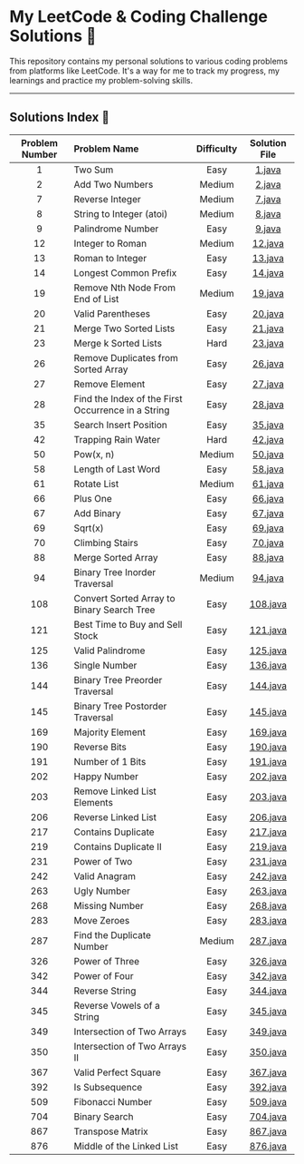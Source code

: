 # My LeetCode & Coding Challenge Solutions 🚀

This repository contains my personal solutions to various coding problems from platforms like LeetCode. It's a way for me to track my progress, my learnings and practice my problem-solving skills.

---

## Solutions Index 📖

| Problem Number | Problem Name | Difficulty | Solution File |
| :---: | :--- | :---: | :---: |
| 1 | Two Sum | Easy | [1.java](./1.java) |
| 2 | Add Two Numbers | Medium | [2.java](./2.java) |
| 7 | Reverse Integer | Medium | [7.java](./7.java) |
| 8 | String to Integer (atoi) | Medium | [8.java](./8.java) |
| 9 | Palindrome Number | Easy | [9.java](./9.java) |
| 12 | Integer to Roman | Medium | [12.java](./12.java) |
| 13 | Roman to Integer | Easy | [13.java](./13.java) |
| 14 | Longest Common Prefix | Easy | [14.java](./14.java) |
| 19 | Remove Nth Node From End of List | Medium | [19.java](./19.java) |
| 20 | Valid Parentheses | Easy | [20.java](./20.java) |
| 21 | Merge Two Sorted Lists | Easy | [21.java](./21.java) |
| 23 | Merge k Sorted Lists | Hard | [23.java](./23.java) |
| 26 | Remove Duplicates from Sorted Array | Easy | [26.java](./26.java) |
| 27 | Remove Element | Easy | [27.java](./27.java) |
| 28 | Find the Index of the First Occurrence in a String | Easy | [28.java](./28.java) |
| 35 | Search Insert Position | Easy | [35.java](./35.java) |
| 42 | Trapping Rain Water | Hard | [42.java](./42.java) |
| 50 | Pow(x, n) | Medium | [50.java](./50.java) |
| 58 | Length of Last Word | Easy | [58.java](./58.java) |
| 61 | Rotate List | Medium | [61.java](./61.java) |
| 66 | Plus One | Easy | [66.java](./66.java) |
| 67 | Add Binary | Easy | [67.java](./67.java) |
| 69 | Sqrt(x) | Easy | [69.java](./69.java) |
| 70 | Climbing Stairs | Easy | [70.java](./70.java) |
| 88 | Merge Sorted Array | Easy | [88.java](./88.java) |
| 94 | Binary Tree Inorder Traversal | Medium | [94.java](./94.java) |
| 108 | Convert Sorted Array to Binary Search Tree | Easy | [108.java](./108.java) |
| 121 | Best Time to Buy and Sell Stock | Easy | [121.java](./121.java) |
| 125 | Valid Palindrome | Easy | [125.java](./125.java) |
| 136 | Single Number | Easy | [136.java](./136.java) |
| 144 | Binary Tree Preorder Traversal | Easy | [144.java](./144.java) |
| 145 | Binary Tree Postorder Traversal | Easy | [145.java](./145.java) |
| 169 | Majority Element | Easy | [169.java](./169.java) |
| 190 | Reverse Bits | Easy | [190.java](./190.java) |
| 191 | Number of 1 Bits | Easy | [191.java](./191.java) |
| 202 | Happy Number | Easy | [202.java](./202.java) |
| 203 | Remove Linked List Elements | Easy | [203.java](./203.java) |
| 206 | Reverse Linked List | Easy | [206.java](./206.java) |
| 217 | Contains Duplicate | Easy | [217.java](./217.java) |
| 219 | Contains Duplicate II | Easy | [219.java](./219.java) |
| 231 | Power of Two | Easy | [231.java](./231.java) |
| 242 | Valid Anagram | Easy | [242.java](./242.java) |
| 263 | Ugly Number | Easy | [263.java](./263.java) |
| 268 | Missing Number | Easy | [268.java](./268.java) |
| 283 | Move Zeroes | Easy | [283.java](./283.java) |
| 287 | Find the Duplicate Number | Medium | [287.java](./287.java) |
| 326 | Power of Three | Easy | [326.java](./326.java) |
| 342 | Power of Four | Easy | [342.java](./342.java) |
| 344 | Reverse String | Easy | [344.java](./344.java) |
| 345 | Reverse Vowels of a String | Easy | [345.java](./345.java) |
| 349 | Intersection of Two Arrays | Easy | [349.java](./349.java) |
| 350 | Intersection of Two Arrays II | Easy | [350.java](./350.java) |
| 367 | Valid Perfect Square | Easy | [367.java](./367.java) |
| 392 | Is Subsequence | Easy | [392.java](./392.java) |
| 509 | Fibonacci Number | Easy | [509.java](./509.java) |
| 704 | Binary Search | Easy | [704.java](./704.java) |
| 867 | Transpose Matrix | Easy | [867.java](./867.java) |
| 876 | Middle of the Linked List | Easy | [876.java](./876.java) |